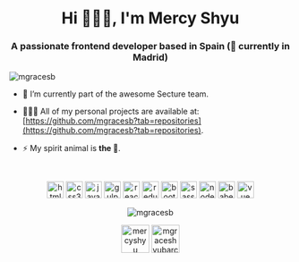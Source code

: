 <h1 align="center">Hi 🙋🏻‍♀️, I'm Mercy Shyu</h1>
<h3 align="center">A passionate frontend developer based in Spain (📍 currently in Madrid)</h3>
<p align="left"> <img src="https://komarev.com/ghpvc/?username=mgracesb" alt="mgracesb" /> </p>

- 🔭 I’m currently part of the awesome Secture team.

- 👩🏻‍💻 All of my personal projects are available at: [https://github.com/mgracesb?tab=repositories](https://github.com/mgracesb?tab=repositories).

- ⚡ My spirit animal is **the 🐼**.
<br>
<p align="center">
  <img src="https://img.icons8.com/color/48/000000/html-5.png"alt="html5" width="30" height="30"/>
  <img src="https://img.icons8.com/color/48/000000/css3.png" alt="css3" width="30" height="30"/>
  <img src="https://img.icons8.com/color/48/000000/javascript.png" alt="javascript" width="30" height="30"/>
  <img src="https://img.icons8.com/windows/32/000000/gulp.png" alt="gulp" width="30" height="30"/>
  <img src="https://img.icons8.com/color/64/000000/react-native.png" alt='react' width="30" height="30"/>
  <img src="https://img.icons8.com/color/48/000000/redux.png"  alt='redux' width="30" height="30"/>
  <img src="https://img.icons8.com/color/48/000000/bootstrap.png" alt="bootstrap" width="30" height="30"/>
  <img src="https://img.icons8.com/color/48/000000/sass.png" alt="sass" width="30" height="30"/>
  <img src="https://img.icons8.com/color/48/000000/nodejs.png" alt="nodejs" width="30" height="30"/>
  <img src="https://img.icons8.com/wired/64/000000/babel.png" alt="babel" width="30" height="30"/>
  <img src="https://user-images.githubusercontent.com/49620590/200131378-ddb044c8-330b-4156-b6f2-04e7e538ecf2.png" alt="vue" width="30" height="30"/>
</p>
  
  <p align="center">
  <img src="https://github-readme-stats.vercel.app/api?username=mgracesb&show_icons=true" alt="mgracesb" /> </p>

<p align="center">
<a href="https://twitter.com/mercyshyu" target="blank"><img align="center"src="https://img.icons8.com/nolan/64/twitter.png" alt="mercyshyu" height="50" width="50" /></a>
<a href="https://linkedin.com/in/mgraceshyubarcel" target="blank"><img align="center" src="https://img.icons8.com/nolan/64/linkedin-circled.png" alt="mgraceshyubarcel" height="50" width="50" /></a>
</p>
